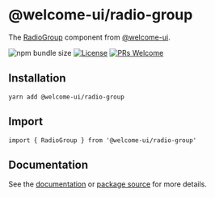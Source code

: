 # @welcome-ui/radio-group

The [RadioGroup](https://welcome-ui.com/components/radio-group) component from [@welcome-ui](https://welcome-ui.com).

![npm bundle size](https://img.shields.io/bundlephobia/minzip/@welcome-ui/radio-group) [![License](https://img.shields.io/npm/l/welcome-ui.svg)](https://github.com/WTTJ/welcome-ui/blob/master/LICENSE) [![PRs Welcome](https://img.shields.io/badge/PRs-welcome-mediumspringgreen.svg)](ttps://github.com/WTTJ/welcome-ui/blob/master/CONTRIBUTING.mdx)

## Installation

    yarn add @welcome-ui/radio-group

## Import

    import { RadioGroup } from '@welcome-ui/radio-group'

## Documentation

See the [documentation](https://welcome-ui.com/components/radio-group) or [package source](https://github.com/WTTJ/welcome-ui/tree/master/packages/RadioGroup) for more details.
